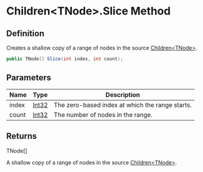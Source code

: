 # Children&lt;TNode&gt;.Slice Method
## Definition

Creates a shallow copy of a range of nodes in the source [Children&lt;TNode&gt;](MrKWatkins.Ast.Children-1.md).

```c#
public TNode[] Slice(int index, int count);
```

## Parameters

| Name | Type | Description |
| ---- | ---- | ----------- |
| index | [Int32](https://learn.microsoft.com/en-gb/dotnet/api/System.Int32) | The zero-based index at which the range starts. |
| count | [Int32](https://learn.microsoft.com/en-gb/dotnet/api/System.Int32) | The number of nodes in the range. |

## Returns

TNode\[\]

A shallow copy of a range of nodes in the source [Children&lt;TNode&gt;](MrKWatkins.Ast.Children-1.md).

